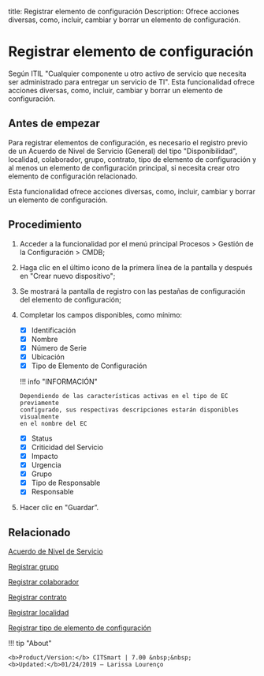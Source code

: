 title:  Registrar elemento de configuración
Description: Ofrece acciones diversas, como, incluir, cambiar y borrar un elemento de configuración. 

# Registrar elemento de configuración

Según ITIL "Cualquier componente u otro activo de servicio que necesita ser administrado para entregar un servicio de TI".
Esta funcionalidad ofrece acciones diversas, como, incluir, cambiar y borrar un elemento de configuración.

Antes de empezar
----------------

Para registrar elementos de configuración, es necesario el registro previo de un
Acuerdo de Nivel de Servicio (General) del tipo "Disponibilidad", localidad,
colaborador, grupo, contrato, tipo de elemento de configuración y al menos un
elemento de configuración principal, si necesita crear otro elemento de
configuración relacionado.

Esta funcionalidad ofrece acciones diversas, como, incluir, cambiar y borrar un
elemento de configuración.

Procedimiento
-------------

1.  Acceder a la funcionalidad por el menú principal Procesos \> Gestión de la
    Configuración \> CMDB;

2.  Haga clic en el último icono de la primera línea de la pantalla y después en
    "Crear nuevo dispositivo";

3.  Se mostrará la pantalla de registro con las pestañas de configuración del
    elemento de configuración;

4.  Completar los campos disponibles, como mínimo:

    * [x] Identificación
    * [x] Nombre
    * [x] Número de Serie
    * [x] Ubicación 
    * [x] Tipo de Elemento de Configuración
    
    !!! info "INFORMACIÓN"
    
        Dependiendo de las características activas en el tipo de EC previamente 
        configurado, sus respectivas descripciones estarán disponibles visualmente 
        en el nombre del EC
    
    * [x] Status
    * [x] Criticidad del Servicio
    * [x] Impacto
    * [x] Urgencia
    * [x] Grupo
    * [x] Tipo de Responsable
    * [x] Responsable

5.  Hacer clic en "Guardar”.

Relacionado
----------------

[Acuerdo de Nivel de Servicio](/es-es/citsmart-7/processes/service-level/use/service-level-agreement.html)

[Registrar grupo](/es-es/citsmart-7/initial-settings/access-settings/user/register-groups.html)

[Registrar colaborador](/es-es/citsmart-7/initial-settings/access-settings/user/register-employee.html)

[Registrar contrato](/es-es/citsmart-7/additional-features/contract-management/use/register-contract.html)

[Registrar localidad](/es-es/citsmart-7/platform-administration/region-and-language/register-locations.html)

[Registrar tipo de elemento de configuración](/es-es/citsmart-7/processes/configuration/configuration/register-type-ic.html)

!!! tip "About"

    <b>Product/Version:</b> CITSmart | 7.00 &nbsp;&nbsp;
    <b>Updated:</b>01/24/2019 – Larissa Lourenço
